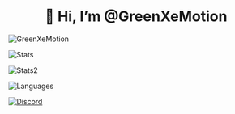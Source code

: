 <h1 align="center">👋 Hi, I’m @GreenXeMotion</h1>
<p> <img src="https://komarev.com/ghpvc/?username=GreenXeMotion&label=Profile%20views&color=0e75b6&style=flat" alt="GreenXeMotion" /> </p>
<p> <img alt="Stats" src="https://my-readme-five.vercel.app/api?username=GreenXeMotion&count_private=true&show_icons=true&show_icons=true&theme=dracula" /> </p>
<p> <img alt="Stats2" src="https://github-readme-streak-stats.herokuapp.com/?user=GreenXeMotion&theme=dracula" /> </p>
<p> <img alt="Languages" src="https://my-readme-five.vercel.app/api/top-langs/?username=GreenXeMotion&layout=compact&langs_count=10&show_icons=true&theme=dracula" /> </p>
<a href="https://discord.com/users/853562255748628500"><img src="https://lanyard.cnrad.dev/api/853562255748628500?borderRadius=20px&bg=00000000" alt="Discord" /></a>
